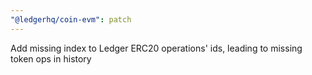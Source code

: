 ```yaml
---
"@ledgerhq/coin-evm": patch
---
```


Add missing index to Ledger ERC20 operations' ids, leading to missing token ops in history
